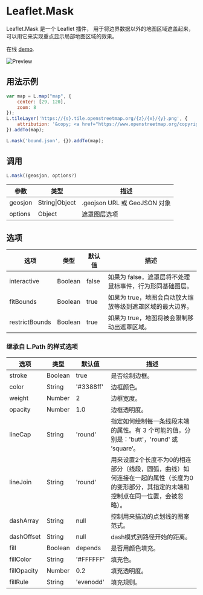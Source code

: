 # Leaflet.Mask 
Leaflet.Mask 是一个 Leaflet 插件， 用于将边界数据以外的地图区域遮盖起来，可以用它来实现重点显示局部地图区域的效果。  

在线 [demo](https://ptma.gitee.io/leaflet.mask/examples/mask.html).

![Preview](https://ptma.gitee.io/leaflet.mask/examples/preview.png)

## 用法示例
```javascript
var map = L.map("map", {
    center: [29, 120],
    zoom: 8
});
L.tileLayer('https://{s}.tile.openstreetmap.org/{z}/{x}/{y}.png', {
    attribution: '&copy; <a href="https://www.openstreetmap.org/copyright">OpenStreetMap</a> contributors'
}).addTo(map);

L.mask('bound.json', {}).addTo(map);
```

## 调用 
```javascript
L.mask((geosjon, options?)
```
| 参数 | 类型 | 描述 |
|-----------|------|-------------|
| geosjon | String\|Object | .geojson URL 或 GeoJSON 对象 |
| options | Object | 遮罩图层选项 |

## 选项
| 选项 | 类型 | 默认值 | 描述 |
|--------|------|---------|-------------|
| interactive | Boolean | false | 如果为 false，遮罩层将不处理鼠标事件，行为形同基础图层。 |
| fitBounds | Boolean | true | 如果为 true，地图会自动放大缩放等级到遮罩区域的最大边界。 |
| restrictBounds | Boolean | true | 如果为 true，地图将被会限制移动出遮罩区域。 |
### 继承自 L.Path 的样式选项
| 选项 | 类型 | 默认值 | 描述 |
|--------|------|---------|-------------|
| stroke              | Boolean  | true       | 是否绘制边框。 |
| color               | String   | '#3388ff' | 边框颜色。 |
| weight              | Number   | 2          | 边框宽度。 |
| opacity             | Number   | 1.0       | 边框透明度。 |
| lineCap             | String   | 'round'    | 指定如何绘制每一条线段末端的属性。有 3 个可能的值，分别是：'butt'，'round' 或 ’square‘。  |
| lineJoin            | String   | 'round'    | 用来设置2个长度不为0的相连部分（线段，圆弧，曲线）如何连接在一起的属性（长度为0的变形部分，其指定的末端和控制点在同一位置，会被忽略）。 |
| dashArray           | String   | null       | 控制用来描边的点划线的图案范式。 |
| dashOffset          | String   | null       | dash模式到路径开始的距离。 |
| fill                | Boolean  | depends    | 是否用颜色填充。 |
| fillColor           | String   | '#FFFFFF'         | 填充色。 |
| fillOpacity         | Number   | 0.2       | 填充透明度。 |
| fillRule            | String   | 'evenodd'  | 填充规则。 |
